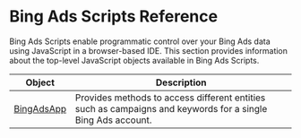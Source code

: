 # Bing Ads Scripts Reference

Bing Ads Scripts enable programmatic control over your Bing Ads data using JavaScript in a browser-based IDE.
This section provides information about the top-level JavaScript objects available in Bing Ads Scripts.

|Object|Description|
|-|-
[BingAdsApp](./reference/BingAdsApp)|Provides methods to access different entities such as campaigns and keywords for a single Bing Ads account.